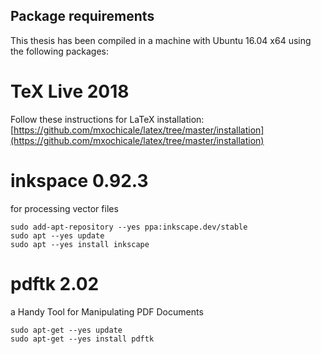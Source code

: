Package requirements
---
This thesis has been compiled in a machine with 
Ubuntu 16.04 x64 using the following packages:


# TeX Live 2018
Follow these instructions for LaTeX installation: 
[https://github.com/mxochicale/latex/tree/master/installation](https://github.com/mxochicale/latex/tree/master/installation)


# inkspace 0.92.3
for processing vector files

```
sudo add-apt-repository --yes ppa:inkscape.dev/stable
sudo apt --yes update
sudo apt --yes install inkscape
```

# pdftk 2.02
a Handy Tool for Manipulating PDF Documents

```
sudo apt-get --yes update
sudo apt-get --yes install pdftk
```



